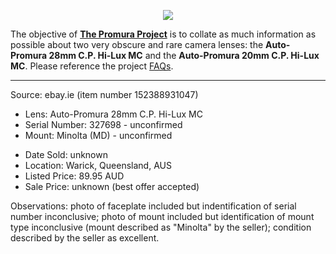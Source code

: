 <p align="center">
   <img src="https://user-images.githubusercontent.com/110672536/183131595-afeb1dec-1c84-436c-9a50-90468f9ec3ec.png">
</p>

<p>
   The objective of <b><a href="https://github.com/martbetz/The-Promura-Project/blob/main/README.md">The Promura Project</a></b> is to collate as much information as possible about two very obscure and rare camera lenses: the <b>Auto-Promura 28mm C.P. Hi-Lux MC</b> and the <b>Auto-Promura 20mm C.P. Hi-Lux MC</b>. Please reference the project <a href="https://github.com/martbetz/The-Promura-Project/blob/main/FAQs.md">FAQs</a>.

---

Source: ebay.ie (item number 152388931047)

- Lens: Auto-Promura 28mm C.P. Hi-Lux MC
- Serial Number: 327698 - unconfirmed
- Mount: Minolta (MD) - unconfirmed

[]()

- Date Sold: unknown
- Location: Warick, Queensland, AUS
- Listed Price: 89.95 AUD
- Sale Price: unknown (best offer accepted)

[]()

Observations: photo of faceplate included but indentification of serial number inconclusive; photo of mount included but identification of mount type inconclusive (mount described as "Minolta" by the seller); condition described by the seller as excellent.



